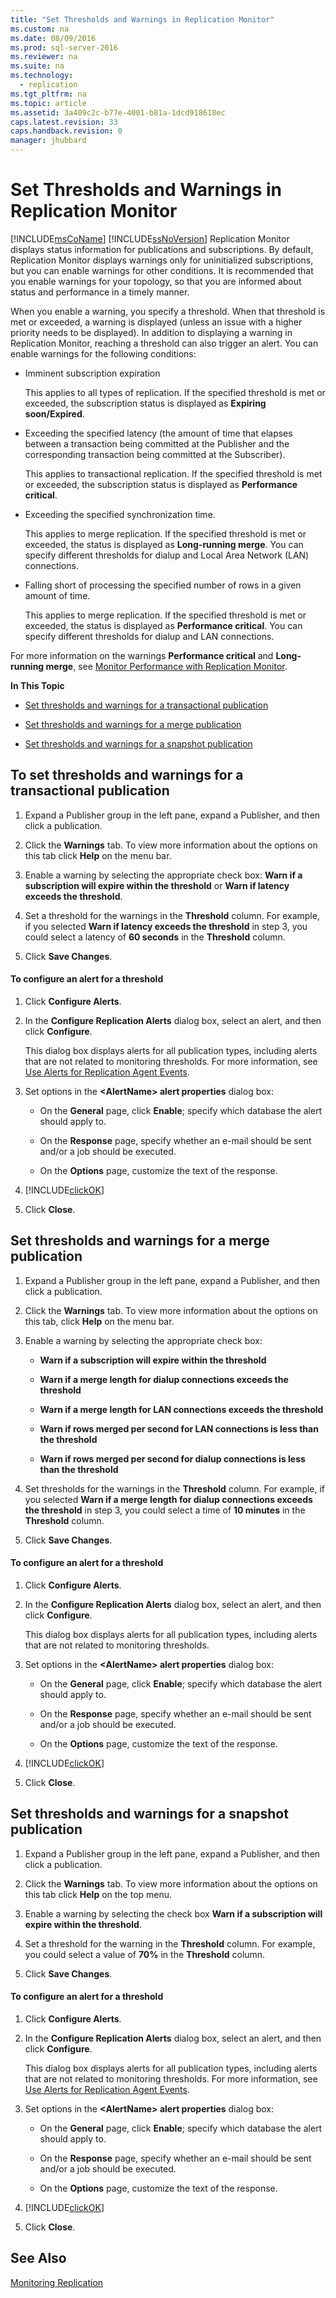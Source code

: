 ```yaml
---
title: "Set Thresholds and Warnings in Replication Monitor"
ms.custom: na
ms.date: 08/09/2016
ms.prod: sql-server-2016
ms.reviewer: na
ms.suite: na
ms.technology: 
  - replication
ms.tgt_pltfrm: na
ms.topic: article
ms.assetid: 3a409c2c-b77e-4001-b81a-1dcd918618ec
caps.latest.revision: 33
caps.handback.revision: 0
manager: jhubbard
---
```

# Set Thresholds and Warnings in Replication Monitor
[!INCLUDE[msCoName](../../Topics/TopicNameContainA/tokens/msCoName_md.md)] [!INCLUDE[ssNoVersion](../../Topics/TopicNameContainA/tokens/ssNoVersion_md.md)] Replication Monitor displays status information for publications and subscriptions. By default, Replication Monitor displays warnings only for uninitialized subscriptions, but you can enable warnings for other conditions. It is recommended that you enable warnings for your topology, so that you are informed about status and performance in a timely manner.  
  
 When you enable a warning, you specify a threshold. When that threshold is met or exceeded, a warning is displayed (unless an issue with a higher priority needs to be displayed). In addition to displaying a warning in Replication Monitor, reaching a threshold can also trigger an alert. You can enable warnings for the following conditions:  
  
-   Imminent subscription expiration  
  
     This applies to all types of replication. If the specified threshold is met or exceeded, the subscription status is displayed as **Expiring soon/Expired**.  
  
-   Exceeding the specified latency (the amount of time that elapses between a transaction being committed at the Publisher and the corresponding transaction being committed at the Subscriber).  
  
     This applies to transactional replication. If the specified threshold is met or exceeded, the subscription status is displayed as **Performance critical**.  
  
-   Exceeding the specified synchronization time.  
  
     This applies to merge replication. If the specified threshold is met or exceeded, the status is displayed as **Long-running merge**. You can specify different thresholds for dialup and Local Area Network (LAN) connections.  
  
-   Falling short of processing the specified number of rows in a given amount of time.  
  
     This applies to merge replication. If the specified threshold is met or exceeded, the status is displayed as **Performance critical**. You can specify different thresholds for dialup and LAN connections.  
  
 For more information on the warnings **Performance critical** and **Long-running merge**, see [Monitor Performance with Replication Monitor](../../Topics/TopicNameNotContainA/Monitor-Performance-with-Replication-Monitor.md).  
  
 **In This Topic**  
  
-   [Set thresholds and warnings for a transactional publication](#Transactional)  
  
-   [Set thresholds and warnings for a merge publication](#Merge)  
  
-   [Set thresholds and warnings for a snapshot publication](#Snapshot)  
  
##  <a name="Transactional"></a> To set thresholds and warnings for a transactional publication  
  
1.  Expand a Publisher group in the left pane, expand a Publisher, and then click a publication.  
  
2.  Click the **Warnings** tab. To view more information about the options on this tab click **Help** on the menu bar.  
  
3.  Enable a warning by selecting the appropriate check box: **Warn if a subscription will expire within the threshold** or **Warn if latency exceeds the threshold**.  
  
4.  Set a threshold for the warnings in the **Threshold** column. For example, if you selected **Warn if latency exceeds the threshold** in step 3, you could select a latency of **60 seconds** in the **Threshold** column.  
  
5.  Click **Save Changes**.  
  
#### To configure an alert for a threshold  
  
1.  Click **Configure Alerts**.  
  
2.  In the **Configure Replication Alerts** dialog box, select an alert, and then click **Configure**.  
  
     This dialog box displays alerts for all publication types, including alerts that are not related to monitoring thresholds. For more information, see [Use Alerts for Replication Agent Events](../../Topics/TopicNameNotContainA/Use-Alerts-for-Replication-Agent-Events.md).  
  
3.  Set options in the **<AlertName\> alert properties** dialog box:  
  
    -   On the **General** page, click **Enable**; specify which database the alert should apply to.  
  
    -   On the **Response** page, specify whether an e-mail should be sent and/or a job should be executed.  
  
    -   On the **Options** page, customize the text of the response.  
  
4.  [!INCLUDE[clickOK](../../Topics/TopicNameContainA/tokens/clickOK_md.md)]  
  
5.  Click **Close**.  
  
##  <a name="Merge"></a> Set thresholds and warnings for a merge publication  
  
1.  Expand a Publisher group in the left pane, expand a Publisher, and then click a publication.  
  
2.  Click the **Warnings** tab. To view more information about the options on this tab, click **Help** on the menu bar.  
  
3.  Enable a warning by selecting the appropriate check box:  
  
    -   **Warn if a subscription will expire within the threshold**  
  
    -   **Warn if a merge length for dialup connections exceeds the threshold**  
  
    -   **Warn if a merge length for LAN connections exceeds the threshold**  
  
    -   **Warn if rows merged per second for LAN connections is less than the threshold**  
  
    -   **Warn if rows merged per second for dialup connections is less than the threshold**  
  
4.  Set thresholds for the warnings in the **Threshold** column. For example, if you selected **Warn if a merge length for dialup connections exceeds the threshold** in step 3, you could select a time of **10 minutes** in the **Threshold** column.  
  
5.  Click **Save Changes**.  
  
#### To configure an alert for a threshold  
  
1.  Click **Configure Alerts**.  
  
2.  In the **Configure Replication Alerts** dialog box, select an alert, and then click **Configure**.  
  
     This dialog box displays alerts for all publication types, including alerts that are not related to monitoring thresholds.  
  
3.  Set options in the **<AlertName\> alert properties** dialog box:  
  
    -   On the **General** page, click **Enable**; specify which database the alert should apply to.  
  
    -   On the **Response** page, specify whether an e-mail should be sent and/or a job should be executed.  
  
    -   On the **Options** page, customize the text of the response.  
  
4.  [!INCLUDE[clickOK](../../Topics/TopicNameContainA/tokens/clickOK_md.md)]  
  
5.  Click **Close**.  
  
##  <a name="Snapshot"></a> Set thresholds and warnings for a snapshot publication  
  
1.  Expand a Publisher group in the left pane, expand a Publisher, and then click a publication.  
  
2.  Click the **Warnings** tab. To view more information about the options on this tab click **Help** on the top menu.  
  
3.  Enable a warning by selecting the check box **Warn if a subscription will expire within the threshold**.  
  
4.  Set a threshold for the warning in the **Threshold** column. For example, you could select a value of **70%** in the **Threshold** column.  
  
5.  Click **Save Changes**.  
  
#### To configure an alert for a threshold  
  
1.  Click **Configure Alerts**.  
  
2.  In the **Configure Replication Alerts** dialog box, select an alert, and then click **Configure**.  
  
     This dialog box displays alerts for all publication types, including alerts that are not related to monitoring thresholds. For more information, see [Use Alerts for Replication Agent Events](../../Topics/TopicNameNotContainA/Use-Alerts-for-Replication-Agent-Events.md).  
  
3.  Set options in the **<AlertName\> alert properties** dialog box:  
  
    -   On the **General** page, click **Enable**; specify which database the alert should apply to.  
  
    -   On the **Response** page, specify whether an e-mail should be sent and/or a job should be executed.  
  
    -   On the **Options** page, customize the text of the response.  
  
4.  [!INCLUDE[clickOK](../../Topics/TopicNameContainA/tokens/clickOK_md.md)]  
  
5.  Click **Close**.  
  
## See Also  
 [Monitoring Replication](../../Topics/TopicNameNotContainA/Monitoring-Replication.md)